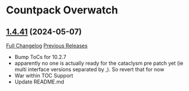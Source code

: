 # <DBM Media> Countpack Overwatch

## [1.4.41](https://github.com/DeadlyBossMods/DBM-CountPack-Overwatch/tree/1.4.41) (2024-05-07)
[Full Changelog](https://github.com/DeadlyBossMods/DBM-CountPack-Overwatch/compare/1.4.40...1.4.41) [Previous Releases](https://github.com/DeadlyBossMods/DBM-CountPack-Overwatch/releases)

- Bump ToCs for 10.2.7  
- apparently no one is actually ready for the cataclysm pre patch yet (ie multi interface versions separated by ,). So revert that for now  
- War within TOC Support  
- Update README.md  
